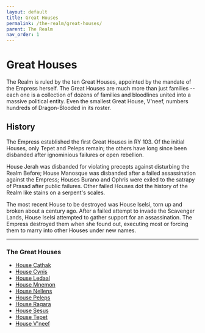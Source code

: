 ```yaml
---
layout: default
title: Great Houses
permalink: /the-realm/great-houses/
parent: The Realm
nav_order: 1
---
```


# Great Houses

The Realm is ruled by the ten Great Houses, appointed by the mandate of the
Empress herself. The Great Houses are much more than just families -- each one
is a collection of dozens of families and bloodlines united into a massive
political entity. Even the smallest Great House, V'neef, numbers hundreds of
Dragon-Blooded in its roster.

## History

The Empress established the first Great Houses in RY 103. Of the initial Houses,
only Tepet and Peleps remain; the others have long since been disbanded after
ignominious failures or open rebellion.

House Jerah was disbanded for violating precepts against disturbing the Realm
Before; House Manosque was disbanded after a failed assassination against the
Empress; Houses Burano and Ophris were exiled to the satrapy of Prasad after
public failures. Other failed Houses dot the history of the Realm like stains
on a serpent's scales.

The most recent House to be destroyed was House Iselsi, torn up and broken about
a century ago. After a failed attempt to invade the Scavenger Lands, House
Iselsi attempted to gather support for an assassination. The Empress destroyed
them when she found out, executing most or forcing them to marry into other
Houses under new names.

* * *

### The Great Houses

- [House Cathak](/venture/the-realm/great-houses/cathak/)
- [House Cynis](/venture/the-realm/great-houses/cynis)
- [House Ledaal](/venture/the-realm/great-houses/ledaal)
- [House Mnemon](/venture/the-realm/great-houses/mnemon)
- [House Nellens](/venture/the-realm/great-houses/nellens)
- [House Peleps](/venture/the-realm/great-houses/peleps)
- [House Ragara](/venture/the-realm/great-houses/ragara)
- [House Sesus](/venture/the-realm/great-houses/sesus)
- [House Tepet](/venture/the-realm/great-houses/tepet)
- [House V'neef](/venture/the-realm/great-houses/vneef)
